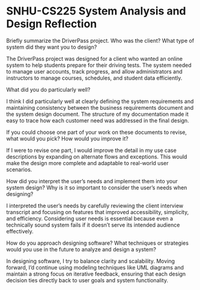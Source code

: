 # SNHU-CS225 System Analysis and Design Reflection

Briefly summarize the DriverPass project. Who was the client? What type of system did they want you to design?

The DriverPass project was designed for a client who wanted an online system to help students prepare for their driving tests. The system needed to manage user accounts, track progress, and allow administrators and instructors to manage courses, schedules, and student data efficiently.

What did you do particularly well?

I think I did particularly well at clearly defining the system requirements and maintaining consistency between the business requirements document and the system design document. The structure of my documentation made it easy to trace how each customer need was addressed in the final design.

If you could choose one part of your work on these documents to revise, what would you pick? How would you improve it?

If I were to revise one part, I would improve the detail in my use case descriptions by expanding on alternate flows and exceptions. This would make the design more complete and adaptable to real-world user scenarios.

How did you interpret the user’s needs and implement them into your system design? Why is it so important to consider the user’s needs when designing?

I interpreted the user’s needs by carefully reviewing the client interview transcript and focusing on features that improved accessibility, simplicity, and efficiency. Considering user needs is essential because even a technically sound system fails if it doesn’t serve its intended audience effectively.

How do you approach designing software? What techniques or strategies would you use in the future to analyze and design a system?

In designing software, I try to balance clarity and scalability. Moving forward, I’d continue using modeling techniques like UML diagrams and maintain a strong focus on iterative feedback, ensuring that each design decision ties directly back to user goals and system functionality.
